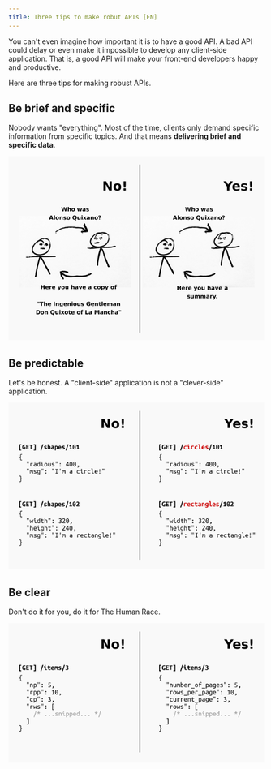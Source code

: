 ```yaml
---
title: Three tips to make robut APIs [EN]
---
```


You can't even imagine how important it is to have a good API. A bad API could delay or even make it impossible to develop any client-side application. That is, a good API will make your front-end developers happy and productive.

Here are three tips for making robust APIs.

## Be brief and specific

Nobody wants "everything". Most of the time, clients only demand specific information from specific topics. And that means **delivering brief and specific data**.

![Sample 1](/assets/images/posts/2020-02-19-three-tips-to-make-robut-apis/be-brief.png)

## Be predictable

Let's be honest. A "client-side" application is not a "clever-side" application.

![Sample 2](/assets/images/posts/2020-02-19-three-tips-to-make-robut-apis/be-predictable.png)

## Be clear

Don't do it for you, do it for The Human Race.

![Sample 3](/assets/images/posts/2020-02-19-three-tips-to-make-robut-apis/be-clear.png)
